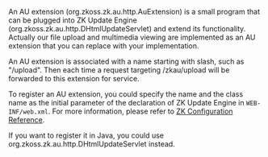 An AU extension
(<javadoc type="interface">org.zkoss.zk.au.http.AuExtension</javadoc>)
is a small program that can be plugged into ZK Update Engine
(<javadoc>org.zkoss.zk.au.http.DHtmlUpdateServlet</javadoc>) and extend
its functionality. Actually our file upload and multimedia viewing are
implemented as an AU extension that you can replace with your
implementation.

An AU extension is associated with a name starting with slash, such as
"/upload". Then each time a request targeting /zkau/upload will be
forwarded to this extension for service.

To register an AU extension, you could specify the name and the class
name as the initial parameter of the declaration of ZK Update Engine in
`WEB-INF/web.xml`. For more information, please refer to [ZK
Configuration
Reference]({{site.baseurl}}/zk_config_ref/web.xml/zk_au_engine).

If you want to register it in Java, you could use
<javadoc method="addAuExtension(java.lang.String, org.zkoss.zk.au.http.AuExtension)">org.zkoss.zk.au.http.DHtmlUpdateServlet</javadoc>
instead.
